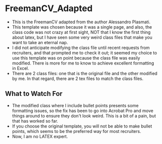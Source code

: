 # FreemanCV_Adapted
- This is the FreemanCV adapted from the author Alessandro Plasmati.
- This template was chosen because it was a single page, and also, the class code was not crazy at first sight, NOT that I know the first thing about latex, but I have seen some very weird class files that make you want to take an eternal nap.
- I did not anticipate modifying the class file until recent requests from recruiters, and that prompted me to check it out; it seemed my choice to use this template was on point because the class file was easily modified. There is more for me to know to achieve excellent formatting in Excel.
- There are 2 class files: one that is the original file and the other modified by me. In that regard, there are 2 tex files to match the class files.


## What to Watch For
- The modified class where I include bullet points presents some formatting issues, so the fix has been to go into Acrobat Pro and move things around to ensure they don't look weird. This is a bit of a pain, but that has worked so far.
- If you choose the original template, you will not be able to make bullet points, which seems to be the preferred way for most recruiters.
- Now, I am no LATEX expert.
